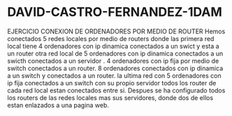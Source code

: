 # DAVID-CASTRO-FERNANDEZ-1DAM
EJERCICIO CONEXION DE ORDENADORES POR MEDIO DE ROUTER
Hemos conectados 5 redes locales por medio de routers donde las primera red local tiene 4 ordenadores con ip dinamica conectados a un swict y esta a un router
otra red local de 5 ordenadores con ip dinamica conectados a un swicth conectados a un servidor .
4 ordenadores con ip fija por medio de switch conectados a un router.
8 ordenadores conectados con ip dinamica a un switch y conectados a un router.
la ultima red con 5 ordenadores con ip fija conectados a un switch con su propio servidor
todos los router de cada red local estan conectados entre si.
Despues se ha configurado todos los routers de las redes locales mas sus servidores, donde dos de ellos estan enlazados a una pagina web.
